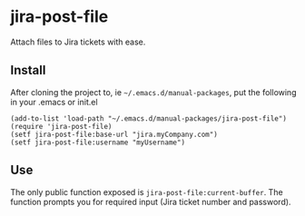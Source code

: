# jira-post-file
Attach files to Jira tickets with ease.

## Install
After cloning the project to, ie `~/.emacs.d/manual-packages`, put the following in
your .emacs or init.el

    (add-to-list 'load-path "~/.emacs.d/manual-packages/jira-post-file")
    (require 'jira-post-file)
    (setf jira-post-file:base-url "jira.myCompany.com")
    (setf jira-post-file:username "myUsername")


## Use
The only public function exposed is `jira-post-file:current-buffer`. The function
prompts you for required input (Jira ticket number and password).
